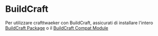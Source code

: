 # BuildCraft

Per utilizzare crafttwaeker con BuildCraft, assicurati di installare l'intero [BuildCraft Package](https://www.curseforge.com/minecraft/mc-mods/buildcraft) o il [BuildCraft Compat Module](https://www.curseforge.com/minecraft/mc-mods/buildcraft-compat)
